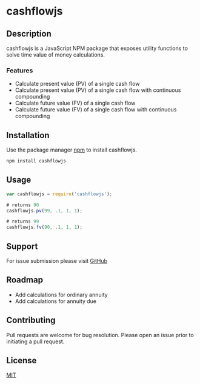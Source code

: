 # cashflowjs
## Description
cashflowjs is a JavaScript NPM package that exposes utility functions to solve time value of money calculations.

### Features

* Calculate present value (PV) of a single cash flow
* Calculate present value (PV) of a single cash flow with continuous compounding
* Calculate future value (FV) of a single cash flow
* Calculate future value (FV) of a single cash flow with continuous compounding

## Installation

Use the package manager [npm](https://www.npmjs.com) to install cashflowjs.

```bash
npm install cashflowjs
```

## Usage

```javascript
var cashflowjs = require('cashflowjs');

# returns 90
cashflowjs.pv(99, .1, 1, 1);

# returns 99
cashflowjs.fv(90, .1, 1, 1);
```

## Support
For issue submission please visit [GitHub](https://github.com/rjwehrle/cashflowjs/issues)

## Roadmap
* Add calculations for ordinary annuity
* Add calculations for annuity due

## Contributing

Pull requests are welcome for bug resolution. Please open an issue prior to initiating a pull request.

## License

[MIT](https://choosealicense.com/licenses/mit/)
